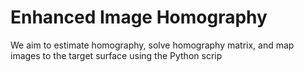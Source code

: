 # Enhanced Image Homography

We aim to estimate homography, solve homography matrix, and map images to the target surface using the Python scrip